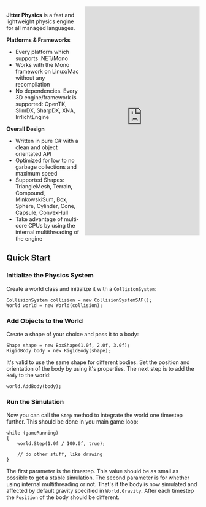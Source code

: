 
<iframe src="https://appetize.io/embed/287p205t6jfk8t7pu6am2wn08c?device=nexus5&scale=75&autoplay=true&orientation=portrait&deviceColor=black" 
        width="300px" height="597px" frameborder="0" scrolling="no"
        style="float:right;margin-left:1em;"></iframe>

**Jitter Physics** is a fast and lightweight physics engine for all managed 
languages.

**Platforms & Frameworks**
 - Every platform which supports .NET/Mono 
 - Works with the Mono framework on Linux/Mac without any recompilation 
 - No dependencies. Every 3D engine/framework is supported: OpenTK, SlimDX, 
   SharpDX, XNA, IrrlichtEngine 

**Overall Design** 
 - Written in pure C# with a clean and object orientated API 
 - Optimized for low to no garbage collections and maximum speed 
 - Supported Shapes: TriangleMesh, Terrain, Compound, MinkowskiSum, Box, Sphere, 
   Cylinder, Cone, Capsule, ConvexHull 
 - Take advantage of multi-core CPUs by using the internal multithreading of 
   the engine 

## Quick Start

### Initialize the Physics System
Create a world class and initialize it with a `CollisionSystem`:

    CollisionSystem collision = new CollisionSystemSAP();
    World world = new World(collision);

### Add Objects to the World
Create a shape of your choice and pass it to a body:

    Shape shape = new BoxShape(1.0f, 2.0f, 3.0f);
    RigidBody body = new RigidBody(shape);

It's valid to use the same shape for different bodies. 
Set the position and orientation of the body by using it's properties. 
The next step is to add the `Body` to the world:
 
    world.AddBody(body);
 
### Run the Simulation
Now you can call the `Step` method to integrate the world one timestep further. 
This should be done in you main game loop:
 
    while (gameRunning)
    {
        world.Step(1.0f / 100.0f, true);
        
        // do other stuff, like drawing
    }
 
The first parameter is the timestep. This value should be as small as possible 
to get a stable simulation. The second parameter is for whether using internal 
multithreading or not. That's it the body is now simulated and affected by 
default gravity specified in `World.Gravity`. After each timestep the `Position` 
of the body should be different.
